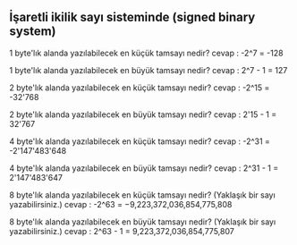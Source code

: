 İşaretli ikilik sayı sisteminde (signed binary system)
-------------------------------------------------------
1 byte'lık alanda yazılabilecek en küçük tamsayı nedir?
cevap : -2^7 = -128

1 byte'lık alanda yazılabilecek en büyük tamsayı nedir?
cevap : 2^7 - 1 = 127

2 byte'lık alanda yazılabilecek en küçük tamsayı nedir?
cevap : -2^15 = -32'768

2 byte'lık alanda yazılabilecek en büyük tamsayı nedir?
cevap : 2'15 - 1 = 32'767

4 byte'lık alanda yazılabilecek en küçük tamsayı nedir?
cevap : -2^31 = -2'147'483'648 

4 byte'lık alanda yazılabilecek en büyük tamsayı nedir?
cevap : 2^31 - 1 = 2'147'483'647

8 byte'lık alanda yazılabilecek en küçük tamsayı nedir? (Yaklaşık bir sayı yazabilirsiniz.)
cevap : -2^63 = −9,223,372,036,854,775,808

8 byte'lık alanda yazılabilecek en büyük tamsayı nedir? (Yaklaşık bir sayı yazabilirsiniz.)
cevap : 2^63 - 1 = 9,223,372,036,854,775,807
